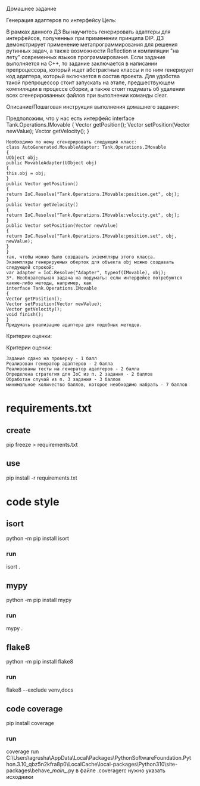 Домашнее задание

Генерация адаптеров по интерфейсу
Цель:

В рамках данного ДЗ Вы научитесь генерировать адаптеры для интерфейсов, полученных при применении принципа DIP.
ДЗ демонстрирует применение метапрограммирования для решения рутинных задач, а также возможности Reflection и компиляции "на лету" современных языков программирования.
Если задание выполняется на C++, то задание заключается в написании препроцессора, который ищет абстрактные классы и по ним генерирует код адаптера, который включается в состав проекта. Для удобства такой препроцессор стоит запускать на этапе, предшествующем компиляции в процессе сборки, а также стоит подумать об удалении всех сгенерированных файлов при выполнении команды clear.

Описание/Пошаговая инструкция выполнения домашнего задания:

Предположим, что у нас есть интерфейс
interface Tank.Operations.IMovable
{
Vector getPosition();
Vector setPosition(Vector newValue);
Vector getVelocity();
}

    Необходимо по нему сгенерировать следующий класс:
    class AutoGenerated.MovableAdapter: Tank.Operations.IMovable
    {
    UObject obj;
    public MovableAdapter(UObject obj)
    {
    this.obj = obj;
    }
    public Vector getPosition()
    {
    return IoC.Resolve("Tank.Operations.IMovable:position.get", obj);
    }
    public Vector getVelocity()
    {
    return IoC.Resolve("Tank.Operations.IMovable:velocity.get", obj);
    }
    public Vector setPosition(Vector newValue)
    {
    return IoC.Resolve("Tank.Operations.IMovable:position.set", obj, newValue);
    }
    }
    так, чтобы можно было создавать экземпляры этого класса.
    Экземпляры генерируемых оберток для объекта obj можно создавать следующей строкой:
    var adapter = IoC.Resolve("Adapter", typeof(IMovable), obj);
    3*. Необязательная задача на подумать: если интерфейсе потребуются какие-либо методы, например, как
    interface Tank.Operations.IMovable
    {
    Vector getPosition();
    Vector setPosition(Vector newValue);
    Vector getVelocity();
    void finish();
    }
    Придумать реализацию адаптера для подобных методов.


Критерии оценки:

Критерии оценки:

    Задание сдано на проверку - 1 балл
    Реализован генератор адаптеров - 2 балла
    Реализованы тесты на генератор адаптеров - 2 балла
    Определена стратегия для IoC из п. 2 задания - 2 баллов
    Обработан случай из п. 3 задания - 3 баллов
    минимальное количество баллов, которое необходимо набрать - 7 баллов

# requirements.txt
## create
pip freeze > requirements.txt
## use
pip install -r requirements.txt

# code style
## isort
python -m pip install isort
### run 
isort .
## mypy
python -m pip install mypy
### run 
mypy .
## flake8
python -m pip install flake8
### run
flake8 --exclude venv,docs
## code coverage
pip install coverage
### run
coverage run C:\Users\agrusha\AppData\Local\Packages\PythonSoftwareFoundation.Python.3.10_qbz5n2kfra8p0\LocalCache\local-packages\Python310\site-packages\behave\__main__.py
в файле .coveragerc нужно указать исходники